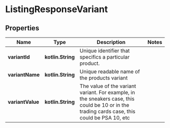 
# ListingResponseVariant

## Properties
| Name | Type | Description | Notes |
| ------------ | ------------- | ------------- | ------------- |
| **variantId** | **kotlin.String** | Unique identifier that specifics a particular product. |  |
| **variantName** | **kotlin.String** | Unique readable name of the products variant |  |
| **variantValue** | **kotlin.String** | The value of the variant variant. For example, in the sneakers case, this could be 10 or in the trading cards case, this could be PSA 10, etc |  |



